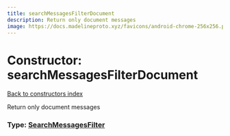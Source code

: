 ```yaml
---
title: searchMessagesFilterDocument
description: Return only document messages
image: https://docs.madelineproto.xyz/favicons/android-chrome-256x256.png
---
```

# Constructor: searchMessagesFilterDocument  
[Back to constructors index](index.md)



Return only document messages




### Type: [SearchMessagesFilter](../types/SearchMessagesFilter.md)


